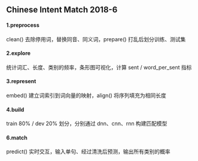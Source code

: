 ## Chinese Intent Match 2018-6

#### 1.preprocess

clean() 去除停用词，替换同音、同义词，prepare() 打乱后划分训练、测试集

#### 2.explore

统计词汇、长度、类别的频率，条形图可视化，计算 sent / word_per_sent 指标

#### 3.represent

embed() 建立词索引到词向量的映射，align() 将序列填充为相同长度

#### 4.build

train 80% / dev 20% 划分，分别通过 dnn、cnn、rnn 构建匹配模型

#### 6.match

predict() 实时交互，输入单句、经过清洗后预测，输出所有类别的概率
